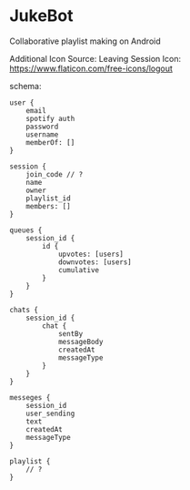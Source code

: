 # JukeBot
Collaborative playlist making on Android



Additional Icon Source: Leaving Session Icon: https://www.flaticon.com/free-icons/logout

schema:
```
user {
	email
	spotify auth
	password
	username
	memberOf: []
}

session {
	join_code // ?
	name
	owner
	playlist_id
	members: []
}

queues {
	session_id {
		id {
			upvotes: [users]
			downvotes: [users]
			cumulative
		}
	}
}

chats {
	session_id {
		chat {
			sentBy
			messageBody
			createdAt
			messageType
		}
	}
}

messeges {
	session_id
	user_sending
	text
	createdAt
	messageType
}

playlist {
	// ?
}
```
